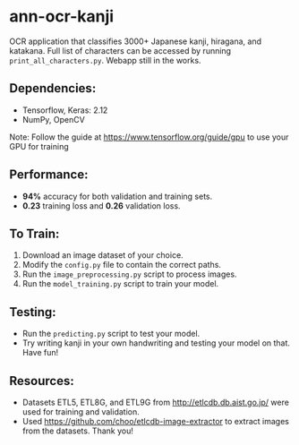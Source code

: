 # ann-ocr-kanji
OCR application that classifies 3000+ Japanese kanji, hiragana, and katakana. Full list of characters can be accessed by running ```print_all_characters.py```. Webapp still in the works.

## Dependencies:
* Tensorflow, Keras: 2.12
* NumPy, OpenCV

Note: Follow the guide at https://www.tensorflow.org/guide/gpu to use your GPU for training

## Performance:
* **94%** accuracy for both validation and training sets.
* **0.23** training loss and **0.26** validation loss.

## To Train:
1. Download an image dataset of your choice.
2. Modify the ```config.py``` file to contain the correct paths.
3. Run the ```image_preprocessing.py``` script to process images.
4. Run the ```model_training.py``` script to train your model.

## Testing:
* Run the ```predicting.py``` script to test your model. 
* Try writing kanji in your own handwriting and testing your model on that. Have fun!

## Resources:
* Datasets ETL5, ETL8G, and ETL9G from http://etlcdb.db.aist.go.jp/ were used for training and validation.
* Used https://github.com/choo/etlcdb-image-extractor to extract images from the datasets. Thank you!
